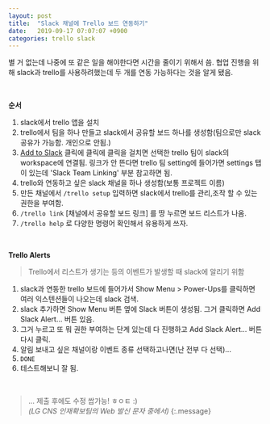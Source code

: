 ```yaml
---
layout: post
title:  "Slack 채널에 Trello 보드 연동하기"
date:   2019-09-17 07:07:07 +0900
categories: trello slack
---
```


별 거 없는데 나중에 또 같은 일을 해야한다면 시간을 줄이기 위해서 씀.
협업 진행을 위해 slack과 trello를 사용하려했는데 두 개를 연동 가능하다는 것을 알게 됐음.

<br>

**순서**
1. slack에서 trello 앱을 설치
2. trello에서 팀을 하나 만들고 slack에서 공유할 보드 하나를 생성함(팀으로만 slack 공유가 가능함. 개인으로 안됨.)
3. [Add to Slack][1] 클릭에 클릭에 클릭을 걸치면 선택한 trello 팀이 slack의 workspace에 연결됨. 링크가 안 뜬다면 trello 팀 setting에 들어가면 settings 탭이 있는데 'Slack Team Linking' 부분 참고하면 됨.
4. trello와 연동하고 싶은 slack 채널을 하나 생성함(보통 프로젝트 이름)
5. 만든 채널에서 `/trello setup` 입력하면 slack에서 trello를 관리,조작 할 수 있는 권한을 부여함.
6. `/trello link` [채널에서 공유할 보드 링크] 를 땅 누르면 보드 리스트가 나옴.
7. `/trello help` 로 다양한 명령어 확인해서 유용하게 쓰자.

<br>

**Trello Alerts**
> Trello에서 리스트가 생기는 등의 이벤트가 발생할 때 slack에 알리기 위함

1. slack과 연동한 trello 보드에 들어가서 Show Menu > Power-Ups를 클릭하면 여러 익스텐션들이 나오는데 slack 검색.
2. slack 추가하면 Show Menu 버튼 옆에 Slack 버튼이 생성됨. 그거 클릭하면 Add Slack Alert... 버튼 있음.
3. 그거 누르고 또 뭐 권한 부여하는 단계 있는데 다 진행하고 Add Slack Alert... 버튼 다시 클릭.
4. 알림 보내고 싶은 채널이랑 이벤트 종류 선택하고나면(난 전부 다 선택)...
5. `DONE`
6. 테스트해보니 잘 됨.

<br>

> ... 제출 후에도 수정 쌉가능! ㅎㅇㅌ :) <br>
> _(LG CNS 인재확보팀의 Web 발신 문자 중에서)_
{:.message}


[1]: https://trello.com/platforms/slack
